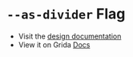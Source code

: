 # `--as-divider` Flag

- Visit the [design documentation](../docs/--as-divider.md)
- View it on Grida [Docs](https://grida.co/docs/flags/--as-divider)
